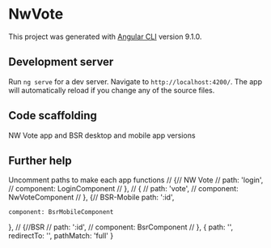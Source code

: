 # NwVote

This project was generated with [Angular CLI](https://github.com/angular/angular-cli) version 9.1.0.

## Development server

Run `ng serve` for a dev server. Navigate to `http://localhost:4200/`. The app will automatically reload if you change any of the source files.

## Code scaffolding

NW Vote app and BSR desktop and mobile app versions 


## Further help

Uncomment paths to make each app functions 
 // {// NW Vote 
  //   path: 'login',
  //   component: LoginComponent
  // },
  // {
  //   path: 'vote',
  //   component: NwVoteComponent
  // },
  {// BSR-Mobile
    path: ':id',

    component: BsrMobileComponent
  },
  // {//BSR
  //   path: ':id',
  //   component: BsrComponent
  // },
  {
    path: '',
    redirectTo: '',
    pathMatch: 'full'
  }
